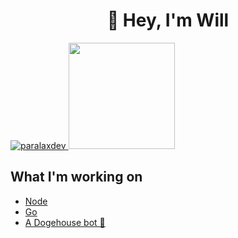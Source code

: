 <h1 align="center">👋 Hey, I'm Will</h1>

<a href="https://github.com/paralaxdev">
  <img  src="https://github-readme-stats.vercel.app/api?username=paralaxdev&count_private=true&include_all_commits=true&theme=tokyonight" alt="paralaxdev" />
</a>
<a href="https://github.com/paralaxdev">
  <img height="170" src="https://github-readme-stats.vercel.app/api/top-langs/?username=paralaxdev&layout=compact&theme=tokyonight&langs_count=15" />
</a>

## What I'm working on
<!-- WHAT-IM-DOING:START -->
- [Node](https://nodejs.org/en/)
- [Go](https://golang.org/)
- [A Dogehouse bot 🚀](https://github.com/benawad/dogehouse)
<!-- WHAT-IM-DOING:END -->

